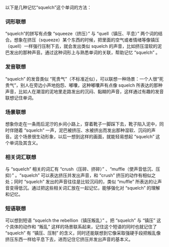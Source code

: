 以下是几种记忆“squelch”这个单词的方法：

### 词形联想
“squelch”的拼写有点像 “squeeze（挤压）” 与 “quell（镇压、平息）” 两个词的结合。想象在挤压（squeeze）某个东西的时候，把里面的空气或者情绪等像镇压（quell）一样强行压制下去，就会发出类似 squelch 的声音，比如挤压湿软的泥巴发出的那种声音。通过这种词形上与熟悉单词的关联，帮助记忆 “squelch” 。

### 发音联想
“squelch” 的发音类似 “死贵气”（不标准近似），可以联想一种场景：一个人很“死贵气”，别人在旁边小声地抱怨、嘟囔，这种嘟囔声有点像 squelch 所表达的那种声音，比如人在潮湿的泥地里走路发出的沉闷、黏糊的声音，这样通过有趣的发音联想记住单词。

### 场景联想
想象你走在一条雨后泥泞的乡间小路上，穿着靴子一脚踩下去，靴子陷入泥中，同时伴随着 “squelch” 一声，泥巴被挤压、水被挤出而发出那种湿软、沉闷的声音。这个场景很生动形象，以后一想到这样的画面，就能轻易想起 “squelch” 这个单词及其含义。

### 相关词汇联想
与 “squelch” 相关的词汇有 “crush（压碎、挤碎）” 、“muffle（使声音低沉、压抑）” 。“squelch” 可以表达挤压并发出声音，和 “crush” 挤压的动作有相似之处；同时 “squelch” 发出的声音往往是比较沉闷的，类似 “muffle” 所表达的让声音变得低沉。通过把这些相关词汇放在一起记忆，能够强化对 “squelch” 的理解和记忆。

### 短语联想
可以想到短语 “squelch the rebellion（镇压叛乱）” 。把 “squelch” 与 “镇压” 这个具体的动作和 “叛乱” 这样的场景联系起来，记住这个短语的同时也就记住了 “squelch” 有 “镇压、压制” 的含义，同时还能联想到它像采取强硬手段把叛乱像挤压东西一样给平息下去，进而记住它挤压并发出声音的基本义。 